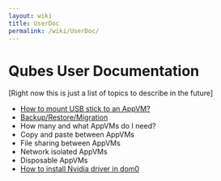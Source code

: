 ```yaml
---
layout: wiki
title: UserDoc
permalink: /wiki/UserDoc/
---
```


Qubes User Documentation
========================

[Right now this is just a list of topics to describe in the future]

-   [How to mount USB stick to an AppVM?](/wiki/StickMounting)
-   [Backup/Restore/Migration](/wiki/BackupRestore)
-   How many and what AppVMs do I need?
-   Copy and paste between AppVMs
-   File sharing between AppVMs
-   Network isolated AppVMs
-   Disposable AppVMs
-   [How to install Nvidia driver in dom0](/wiki/InstallNvidiaDriver)

